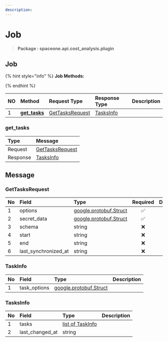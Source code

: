 ```yaml
---
description:  
---
```

# Job

>  **Package : spaceone.api.cost_analysis.plugin**

## Job

{% hint style="info" %}
**Job Methods:**

{%  endhint %}


| NO |  Method | Request Type | Response Type | Description |
| :--- | :--- | :--- | :--- | :--- |
| 1 | [**get_tasks**](job.md#get_tasks)|   [GetTasksRequest](job.md#gettasksrequest) |   [TasksInfo](job.md#tasksinfo) |  | 
 

 
### get_tasks


| Type | Message |
| :--- | :--- |
| Request | [GetTasksRequest](job.md#gettasksrequest) |
| Response |  [TasksInfo](job.md#tasksinfo)  |


## 

## Message

### GetTasksRequest
| No | Field | Type | Required | Description |
| :--- | :--- | :--- | :---: | :--- |
| 1 | options |[google.protobuf.Struct](https://github.com/protocolbuffers/protobuf/blob/master/src/google/protobuf/struct.proto)|✅| |
| 2 | secret_data |[google.protobuf.Struct](https://github.com/protocolbuffers/protobuf/blob/master/src/google/protobuf/struct.proto)|✅| |
| 3 | schema |string|❌| |
| 4 | start |string|❌| |
| 5 | end |string|❌| |
| 6 | last_synchronized_at |string|❌| |

### TaskInfo
| No | Field | Type |  Description |
| :--- | :--- | :--- | :--- |
| 1 | task_options |[google.protobuf.Struct](https://github.com/protocolbuffers/protobuf/blob/master/src/google/protobuf/struct.proto) | |

### TasksInfo
| No | Field | Type |  Description |
| :--- | :--- | :--- | :--- |
| 1 | tasks |[list of TaskInfo](job.md#taskinfo) | |
| 2 | last_changed_at |string | |
